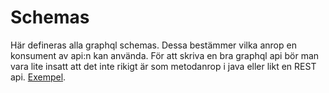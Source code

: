 # Schemas

Här defineras alla graphql schemas. Dessa bestämmer vilka
anrop en konsument av api:n kan använda. För att skriva en bra
graphql api bör man vara lite insatt att det inte rikigt är som
metodanrop i java eller likt en REST api. [Exempel](https://medium.com/@graphcool/thinking-in-terms-of-graphs-7f5d960d05f9).